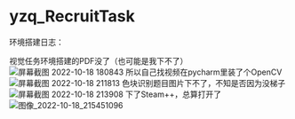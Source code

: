 # yzq_RecruitTask

环境搭建日志：

视觉任务环境搭建的PDF没了（也可能是我下不了）
![屏幕截图 2022-10-18 180843](https://user-images.githubusercontent.com/114917907/196439760-13ca101a-3ef1-40a1-a170-59dafa254d46.png)
所以自己找视频在pycharm里装了个OpenCV
![屏幕截图 2022-10-18 211813](https://user-images.githubusercontent.com/114917907/196440695-7697bc55-e6e6-48f9-a524-c0543a07ea68.png)
色块识别题目图片下不了，不知是否因为没梯子
![屏幕截图 2022-10-18 213908](https://user-images.githubusercontent.com/114917907/196446088-3347ac4f-6e93-46d6-9336-b4261b5e92f1.png)
下了Steam++，总算打开了
![图像_2022-10-18_215451096](https://user-images.githubusercontent.com/114917907/196449816-b71b9dd8-1f35-4542-9653-bf0207758ecb.png)



